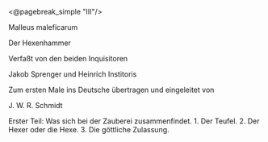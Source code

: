 <@pagebreak_simple "III"/>

<p id="title">Malleus maleficarum</p>

<p id="subtitle">Der Hexenhammer</p>

<p>Verfaßt von den beiden Inquisitoren</p>

<p id="author">Jakob Sprenger und Heinrich Institoris</p>

<p>Zum ersten Male ins Deutsche übertragen und eingeleitet von</p>

<p id="translator">J. W. R. Schmidt</p>

<p id="edition">Erster Teil:
Was sich bei der Zauberei zusammenfindet.
1. Der Teufel. 2. Der Hexer oder die Hexe.
3. Die göttliche Zulassung.</p>

